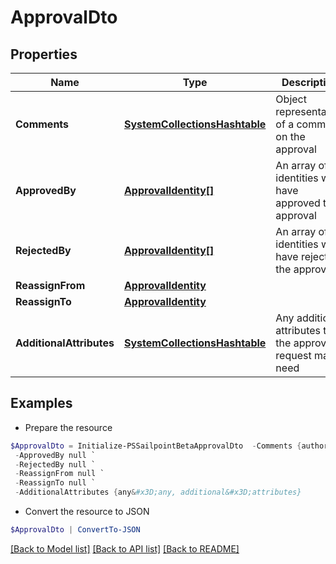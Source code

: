 # ApprovalDto
## Properties

Name | Type | Description | Notes
------------ | ------------- | ------------- | -------------
**Comments** | [**SystemCollectionsHashtable**](.md) | Object representation of a comment on the approval | [optional] 
**ApprovedBy** | [**ApprovalIdentity[]**](ApprovalIdentity.md) | An array of identities who have approved the approval | [optional] 
**RejectedBy** | [**ApprovalIdentity[]**](ApprovalIdentity.md) | An array of identities who have rejected the approval | [optional] 
**ReassignFrom** | [**ApprovalIdentity**](ApprovalIdentity.md) |  | [optional] 
**ReassignTo** | [**ApprovalIdentity**](ApprovalIdentity.md) |  | [optional] 
**AdditionalAttributes** | [**SystemCollectionsHashtable**](.md) | Any additional attributes that the approval request may need | [optional] 

## Examples

- Prepare the resource
```powershell
$ApprovalDto = Initialize-PSSailpointBetaApprovalDto  -Comments {author&#x3D;85d173e7d57e496569df763231d6deb6a, comment&#x3D;Looks good, createdDate&#x3D;2023-04-12T23:20:50.52Z} `
 -ApprovedBy null `
 -RejectedBy null `
 -ReassignFrom null `
 -ReassignTo null `
 -AdditionalAttributes {any&#x3D;any, additional&#x3D;attributes}
```

- Convert the resource to JSON
```powershell
$ApprovalDto | ConvertTo-JSON
```

[[Back to Model list]](../README.md#documentation-for-models) [[Back to API list]](../README.md#documentation-for-api-endpoints) [[Back to README]](../README.md)

